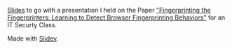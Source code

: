 [Slides](https://slides-fingerprinting-the-fingerprinters.vercel.app/1) to go with a presentation I held on the Paper ["Fingerprinting the Fingerprinters: Learning to Detect Browser Fingerprinting Behaviors"](https://web.cs.ucdavis.edu/~zubair/files/fpinspector-sp2021.pdf) for an IT Securty Class.

Made with [Slidev](https://sli.dev/).
